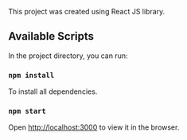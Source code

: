 This project was created using React JS library. 

## Available Scripts

In the project directory, you can run:

### `npm install` 
To install all dependencies. 

### `npm start`
Open [http://localhost:3000](http://localhost:3000) to view it in the browser.


